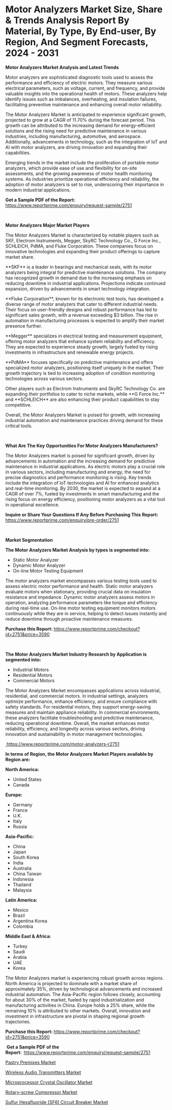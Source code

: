 <p><h1>Motor Analyzers Market Size, Share & Trends Analysis Report By Material, By Type, By End-user, By Region, And Segment Forecasts, 2024 - 2031</h1></p><p><strong>Motor Analyzers Market Analysis and Latest Trends</strong></p>
<p><p>Motor analyzers are sophisticated diagnostic tools used to assess the performance and efficiency of electric motors. They measure various electrical parameters, such as voltage, current, and frequency, and provide valuable insights into the operational health of motors. These analyzers help identify issues such as imbalances, overheating, and insulation failures, facilitating preventive maintenance and enhancing overall motor reliability.</p><p>The Motor Analyzers Market is anticipated to experience significant growth, projected to grow at a CAGR of 11.70% during the forecast period. This growth can be attributed to the increasing demand for energy-efficient solutions and the rising need for predictive maintenance in various industries, including manufacturing, automotive, and aerospace. Additionally, advancements in technology, such as the integration of IoT and AI with motor analyzers, are driving innovation and expanding their capabilities.</p><p>Emerging trends in the market include the proliferation of portable motor analyzers, which provide ease of use and flexibility for on-site assessments, and the growing awareness of motor health monitoring systems. As industries prioritize operational efficiency and reliability, the adoption of motor analyzers is set to rise, underscoring their importance in modern industrial applications.</p></p>
<p><strong>Get a Sample PDF of the Report:&nbsp;</strong> <a href="https://www.reportprime.com/enquiry/request-sample/2751?utm_campaign=62&utm_medium=2&utm_source=Github&utm_content=ia&utm_term=10102024&utm_id=motor-analyzers">https://www.reportprime.com/enquiry/request-sample/2751</a></p>
<p>&nbsp;</p>
<p><strong>Motor Analyzers Major Market Players</strong></p>
<p><p>The Motor Analyzers Market is characterized by notable players such as SKF, Electrom Instruments, Megger, SkyRC Technology Co., G Force Inc., SCHLEICH, PdMA, and Fluke Corporation. These companies focus on innovative technologies and expanding their product offerings to capture market share.</p><p>**SKF** is a leader in bearings and mechanical seals, with its motor analyzers being integral for predictive maintenance solutions. The company has recognized growth in demand due to the increasing emphasis on reducing downtime in industrial applications. Projections indicate continued expansion, driven by advancements in smart technology integration.</p><p>**Fluke Corporation**, known for its electronic test tools, has developed a diverse range of motor analyzers that cater to different industrial needs. Their focus on user-friendly designs and robust performance has led to significant sales growth, with a revenue exceeding $3 billion. The rise in automation in manufacturing processes is expected to amplify their market presence further.</p><p>**Megger** specializes in electrical testing and measurement equipment, offering motor analyzers that enhance system reliability and efficiency. They are expected to experience steady growth, largely fueled by rising investments in infrastructure and renewable energy projects.</p><p>**PdMA** focuses specifically on predictive maintenance and offers specialized motor analyzers, positioning itself uniquely in the market. Their growth trajectory is tied to increasing adoption of condition monitoring technologies across various sectors.</p><p>Other players such as Electrom Instruments and SkyRC Technology Co. are expanding their portfolios to cater to niche markets, while **G Force Inc.** and **SCHLEICH** are also enhancing their product capabilities to stay competitive. </p><p>Overall, the Motor Analyzers Market is poised for growth, with increasing industrial automation and maintenance practices driving demand for these critical tools.</p></p>
<p>&nbsp;</p>
<p><strong>What Are The Key Opportunities For Motor Analyzers Manufacturers?</strong></p>
<p><p>The Motor Analyzers market is poised for significant growth, driven by advancements in automation and the increasing demand for predictive maintenance in industrial applications. As electric motors play a crucial role in various sectors, including manufacturing and energy, the need for precise diagnostics and performance monitoring is rising. Key trends include the integration of IoT technologies and AI for enhanced analytics and real-time monitoring. By 2030, the market is expected to expand at a CAGR of over 7%, fueled by investments in smart manufacturing and the rising focus on energy efficiency, positioning motor analyzers as a vital tool in operational excellence.</p></p>
<p><strong>Inquire or Share Your Questions If Any Before Purchasing This Report:</strong> <a href="https://www.reportprime.com/enquiry/pre-order/2751?utm_campaign=62&utm_medium=2&utm_source=Github&utm_content=ia&utm_term=10102024&utm_id=motor-analyzers">https://www.reportprime.com/enquiry/pre-order/2751</a></p>
<p>&nbsp;</p>
<p><strong>Market Segmentation</strong></p>
<p><strong>The Motor Analyzers Market Analysis by types is segmented into:</strong></p>
<p><ul><li>Static Motor Analyzer</li><li>Dynamic Motor Analyzer</li><li>On-line Motor Testing Equipment</li></ul></p>
<p><p>The motor analyzers market encompasses various testing tools used to assess electric motor performance and health. Static motor analyzers evaluate motors when stationary, providing crucial data on insulation resistance and impedance. Dynamic motor analyzers assess motors in operation, analyzing performance parameters like torque and efficiency during real-time use. On-line motor testing equipment monitors motors continuously while they are in service, helping to detect issues instantly and reduce downtime through proactive maintenance measures.</p></p>
<p><strong>Purchase this Report:&nbsp;</strong><a href="https://www.reportprime.com/checkout?id=2751&price=3590&utm_campaign=62&utm_medium=2&utm_source=Github&utm_content=ia&utm_term=10102024&utm_id=motor-analyzers">https://www.reportprime.com/checkout?id=2751&price=3590</a></p>
<p>&nbsp;</p>
<p><strong>The Motor Analyzers Market Industry Research by Application is segmented into:</strong></p>
<p><ul><li>Industrial Motors</li><li>Residential Motors</li><li>Commercial Motors</li></ul></p>
<p><p>The Motor Analyzers Market encompasses applications across industrial, residential, and commercial motors. In industrial settings, analyzers optimize performance, enhance efficiency, and ensure compliance with safety standards. For residential motors, they support energy-saving measures and maintain appliance reliability. In commercial environments, these analyzers facilitate troubleshooting and predictive maintenance, reducing operational downtime. Overall, the market enhances motor reliability, efficiency, and longevity across various sectors, driving innovation and sustainability in motor management technologies.</p></p>
<p><a href="https://www.reportprime.com/motor-analyzers-r2751?utm_campaign=62&utm_medium=2&utm_source=Github&utm_content=ia&utm_term=10102024&utm_id=motor-analyzers">&nbsp;https://www.reportprime.com/motor-analyzers-r2751</a></p>
<p><strong>In terms of Region, the Motor Analyzers Market Players available by Region are:</strong></p>
<p>
    <p> <strong> North America: </strong>
        <ul>
            <li>United States</li>
            <li>Canada</li>
        </ul>
        </p> 
    <p> <strong> Europe: </strong>
        <ul>
            <li>Germany</li>
            <li>France</li>
            <li>U.K.</li>
            <li>Italy</li>
            <li>Russia</li>
        </ul>
        </p> 
    <p> <strong> Asia-Pacific: </strong>
        <ul>
            <li>China</li>
            <li>Japan</li>
            <li>South Korea</li>
            <li>India</li>
            <li>Australia</li>
            <li>China Taiwan</li>
            <li>Indonesia</li>
            <li>Thailand</li>
            <li>Malaysia</li>
        </ul>
        </p> 
    <p> <strong> Latin America: </strong>
        <ul>
            <li>Mexico</li>
            <li>Brazil</li>
            <li>Argentina Korea</li>
            <li>Colombia</li>
        </ul>
        </p> 
    <p> <strong> Middle East & Africa: </strong>
        <ul>
            <li>Turkey</li>
            <li>Saudi</li>
            <li>Arabia</li>
            <li>UAE</li>
            <li>Korea</li>
        </ul>
    </p>
    </p>
<p><p>The Motor Analyzers market is experiencing robust growth across regions. North America is projected to dominate with a market share of approximately 35%, driven by technological advancements and increased industrial automation. The Asia-Pacific region follows closely, accounting for about 30% of the market, fueled by rapid industrialization and manufacturing activities in China. Europe holds a 25% share, while the remaining 10% is attributed to other markets. Overall, innovation and investment in infrastructure are pivotal in shaping regional growth trajectories.</p></p>
<p><strong>Purchase this Report: </strong><a href="https://www.reportprime.com/checkout?id=2751&price=3590&utm_campaign=62&utm_medium=2&utm_source=Github&utm_content=ia&utm_term=10102024&utm_id=motor-analyzers">https://www.reportprime.com/checkout?id=2751&price=3590</a></p>
<p>&nbsp;<strong>Get a Sample PDF of the Report:&nbsp;&nbsp;</strong><a href="https://www.reportprime.com/enquiry/request-sample/2751?utm_campaign=62&utm_medium=2&utm_source=Github&utm_content=ia&utm_term=10102024&utm_id=motor-analyzers">https://www.reportprime.com/enquiry/request-sample/2751</a></p>
<p><strong></strong></p>
<p><p><a href="https://issuu.com/reportprime-2/docs/pastry-premixes-market-size-2030.pp_39c83f4b03c176?utm_campaign=62&utm_medium=2&utm_source=Github&utm_content=ia&utm_term=10102024&utm_id=motor-analyzers">Pastry Premixes Market</a></p><p><a href="https://github.com/MCGEE-CRANECaitlyn/Market-Research-Report-List-1/blob/main/wireless-audio-transmitters-market.md?utm_campaign=62&utm_medium=2&utm_source=Github&utm_content=ia&utm_term=10102024&utm_id=motor-analyzers">Wireless Audio Transmitters Market</a></p><p><a href="https://github.com/Annahawkins697/Market-Research-Report-List-1/blob/main/microprocessor-crystal-oscillator-market.md?utm_campaign=62&utm_medium=2&utm_source=Github&utm_content=ia&utm_term=10102024&utm_id=motor-analyzers">Microprocessor Crystal Oscillator Market</a></p><p><a href="https://www.linkedin.com/pulse/emerging-trends-rotary-screw-compressor-market-detailed-overview-5kdxe?utm_campaign=62&utm_medium=2&utm_source=Github&utm_content=ia&utm_term=10102024&utm_id=motor-analyzers">Rotary-screw Compressor Market</a></p><p><a href="https://www.linkedin.com/pulse/regional-adaptations-global-sulfur-hexafluoride-sf6-circuit-nvioe?utm_campaign=62&utm_medium=2&utm_source=Github&utm_content=ia&utm_term=10102024&utm_id=motor-analyzers">Sulfur Hexafluoride (SF6) Circuit Breaker Market</a></p></p>